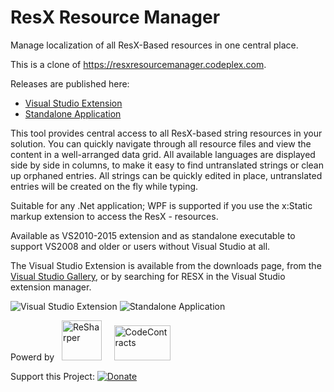 # ResX Resource Manager
Manage localization of all ResX-Based resources in one central place.

This is a clone of https://resxresourcemanager.codeplex.com. 

Releases are published here:
- [Visual Studio Extension](http://visualstudiogallery.msdn.microsoft.com/3b64e04c-e8de-4b97-8358-06c73a97cc68)
- [Standalone Application](http://resxresourcemanager.codeplex.com/downloads/get/clickOnce/ResXManager.application)

This tool provides central access to all ResX-based string resources in your solution. You can quickly navigate through all resource files and view the content in a well-arranged data grid.
All available languages are displayed side by side in columns, to make it easy to find untranslated strings or clean up orphaned entries. All strings can be quickly edited in place, untranslated entries will be created on the fly while typing.

Suitable for any .Net application; WPF is supported if you use the x:Static markup extension to access the ResX - resources.

Available as VS2010-2015 extension and as standalone executable to support VS2008 and older or users without Visual Studio at all.

The Visual Studio Extension is available from the downloads page, from the [Visual Studio Gallery](http://visualstudiogallery.msdn.microsoft.com/3b64e04c-e8de-4b97-8358-06c73a97cc68), or by searching for RESX in the Visual Studio extension manager.

![Visual Studio Extension](https://raw.githubusercontent.com/tom-englert/ResXResourceManager/master/Assets/VisualStudioMainScreen.png)
![Standalone Application](https://raw.githubusercontent.com/tom-englert/ResXResourceManager/master/Assets/StandaloneMainScreen.png)

Powerd by&nbsp;&nbsp;&nbsp;<a href="http://www.jetbrains.com/resharper/"><img src="http://www.tom-englert.de/Images/icon_ReSharper.png" alt="ReSharper" width="64" height="64" /></a> &nbsp;&nbsp;&nbsp; <a href="http://research.microsoft.com/en-us/projects/contracts/"><img src="http://www.tom-englert.de/Images/codecontracts_sm.png" alt="CodeContracts" width="90" height="56" /></a>&nbsp;</p>
<p>Support this Project: <a href="https://www.paypal.com/cgi-bin/webscr?cmd=_s-xclick&hosted_button_id=799WX673GPQM8"> <img style="border: none; margin-bottom: -6px;" title="Donate" src="https://www.paypalobjects.com/en_US/i/btn/btn_donate_SM.gif" alt="Donate" /></a></p>
